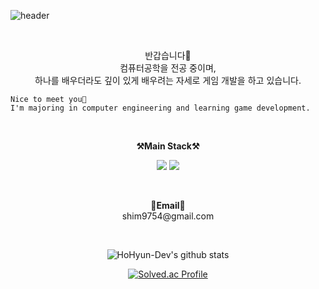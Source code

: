 ![header](https://capsule-render.vercel.app/api?type=waving&color=0:ed9d0b,100:f94001&height=300&section=header&text=Welcome%20&fontSize=90&animation=fadeIn&fontAlignY=40&fontColor=ffffff&desc=%20HoHyun-Dev's%20GitHub%20Profile&descAlignY=53&descSize=22&descAlign=60)


<br>

<p align="center">
    반갑습니다👐 <br>
    컴퓨터공학을 전공 중이며, <br>
    하나를 배우더라도 깊이 있게 배우려는 자세로 게임 개발을 하고 있습니다.

    Nice to meet you👐
    I'm majoring in computer engineering and learning game development.
</p>

<br>

<p align="center">
    <Strong>⚒️Main Stack⚒️</Strong><br>
</p>

<p align="center" display="inline-block">
    <img src="https://img.shields.io/badge/Unreal Engine-0E1128?style=for-the-badge&logo=unrealengine&logoColor=white"> 
    <img src="https://img.shields.io/badge/C++-00599C?style=for-the-badge&logo=C%2B%2B&logoColor=white"/>
</p>

<br>
<p align="center">
<Strong>📧Email📧</Strong><br>shim9754@gmail.com<br>
</p>

<br>

<div align="center">
    
![HoHyun-Dev's github stats](https://github-readme-stats.vercel.app/api?username=HoHyun-Dev&show_icons=true)

[![Solved.ac Profile](http://mazassumnida.wtf/api/v2/generate_badge?boj=shim7925)](https://solved.ac/shim7925/)
    
</div>
